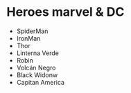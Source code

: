 # Heroes marvel & DC

- SpiderMan
- IronMan
- Thor
- Linterna Verde
- Robin
- Volcán Negro
- Black Widonw
- Capitan America
